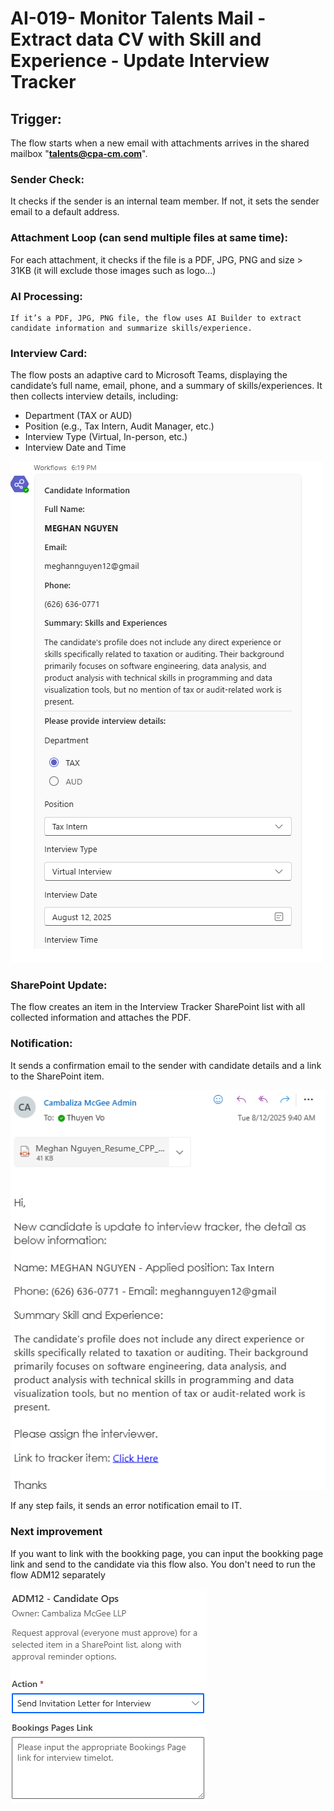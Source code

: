 # AI-019- Monitor Talents Mail - Extract data CV with Skill and Experience - Update Interview Tracker

## Trigger: 
The flow starts when a new email with attachments arrives in the shared mailbox "**talents@cpa-cm.com**".

### Sender Check: 
It checks if the sender is an internal team member. If not, it sets the sender email to a default address.

### Attachment Loop (can send multiple files at same time): 
For each attachment, it checks if the file is a PDF, JPG, PNG and size > 31KB (it will exclude those images such as logo...)
### AI Processing: 
    If it’s a PDF, JPG, PNG file, the flow uses AI Builder to extract candidate information and summarize skills/experience.
### Interview Card: 
The flow posts an adaptive card to Microsoft Teams, displaying the candidate’s full name, email, phone, and a summary of skills/experiences. 
It then collects interview details, including:
* Department (TAX or AUD)
* Position (e.g., Tax Intern, Audit Manager, etc.)
* Interview Type (Virtual, In-person, etc.)
* Interview Date and Time

![alt text](image.png)

### SharePoint Update: 
The flow creates an item in the Interview Tracker SharePoint list with all collected information and attaches the PDF.

### Notification: 
It sends a confirmation email to the sender with candidate details and a link to the SharePoint item. 

![alt text](image-1.png)

If any step fails, it sends an error notification email to IT.

### Next improvement
If you want to link with the bookking page, you can input the bookking page link and send to the candidate via this flow also. You don't need to run the flow ADM12 separately

![alt text](image-2.png)